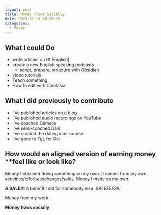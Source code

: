 ```yaml
---
layout: post
title: Money Flows Socially
date: 2023-12-19 18:56:19
categories:
  - Money
---
```

## What I could Do
- write articles on Rf (English)
- create a new English speaking podcasts
	- script, prepare, structure with Obsidian
- video tutorials
- Teach something
- How to edit with Camtasia

## What I did previously to contribute
- I’ve published articles on a blog
- I’ve published audio recordings on YouTube
- I’ve coached Camelia
- I’ve semi-coached Dani
- I’ve created the dating mini-course
- I’ve gone to TgL for Ovi

## How would an aligned version of **earning money** **feel like or look like?

Money I obtained doing something on my own. It comes from my own activities/efforts/exchanges/sales. Money I made on my own.

**A SALE!!!** A benefit I did for somebody else. _SALEEEES!!!_

Money from my work.

**Money flows socially**

